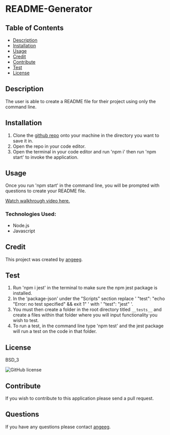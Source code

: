 # README-Generator
## Table of Contents
* [Description](#description)
* [Installation](#installation)
* [Usage](#usage)
* [Credit](#credit)
* [Contribute](#contribute)
* [Test](#test)
* [License](#license)
## Description 
The user is able to create a README file for their project using only the command line. 
## Installation 
1. Clone the <a href="https://github.com/angeeg/readme-generator.git">github repo</a> onto your machine in the directory you want to save it in. 
2. Open the repo in your code editor. 
3. Open the terminal in your code editor and run 'npm i' then run 'npm start' to invoke the application.
## Usage 
Once you run 'npm start' in the command line, you will be prompted with questions to create your README file. 

[Watch walkhrough video here.](https://drive.google.com/file/d/13-BrYNio6B6UVHdaRzm-9FXNhZ-otjB2/view)
### Technologies Used:
* Node.js 
* Javascript

## Credit
This project was created by <a href="https://github.com/angeeg">angeeg</a>.
## Test 
1. Run 'npm i jest' in the terminal to make sure the npm jest package is installed. 
2. In the 'package-json' under the "Scripts" section replace ' "test": "echo \"Error: no test specified\" && exit 1" ' with ' "test": "jest" '.
3. You must then create a folder in the root directory titled `__tests__` and create a files within that folder where you will input functionality you wish to test. 
4. To run a test, in the command line type 'npm test' and the jest package will run a test on the code in that folder. 

## License 
BSD_3

![GitHub license](https://img.shields.io/badge/license-BSD_3-blue.svg)
## Contribute 
If you wish to contribute to this application please send a pull request. 
## Questions
If you have any questions please contact <a href="https://github.com/angeeg">angeeg</a>.
